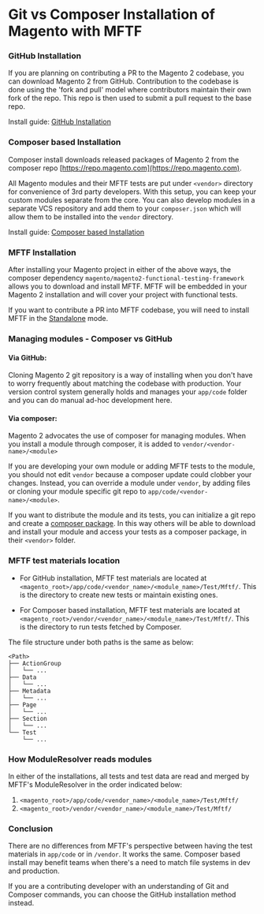 # Git vs Composer Installation of Magento with MFTF


### GitHub Installation

If you are planning on contributing a PR to the Magento 2 codebase, you can download Magento 2 from GitHub. Contribution to the codebase is done using the 'fork and pull' model where contributors maintain their own fork of the repo. This repo is then used to submit a pull request to the base repo.

Install guide: [GitHub Installation](https://devdocs.magento.com/guides/v2.3/install-gde/prereq/dev_install.html)


### Composer based Installation

Composer install downloads released packages of Magento 2 from the composer repo [https://repo.magento.com](https://repo.magento.com).

All Magento modules and their MFTF tests are put under `<vendor>` directory for convenience of 3rd party developers. With this setup, you can keep your custom modules separate from the core. You can also develop modules in a separate VCS repository and add them to your `composer.json` which will allow them to be installed into the `vendor` directory.

Install guide: [Composer based Installation](https://devdocs.magento.com/guides/v2.3/install-gde/composer.html)


### MFTF Installation

After installing your Magento project in either of the above ways, the composer dependency `magento/magento2-functional-testing-framework` allows you to download and install MFTF. MFTF will be embedded in your Magento 2 installation and will cover your project with functional tests.  

If you want to contribute a PR into MFTF codebase, you will need to install MFTF in the [Standalone] mode.


### Managing modules - Composer vs GitHub

#### Via GitHub:

Cloning Magento 2 git repository is a way of installing when you don't have to worry frequently about matching the codebase with production. Your version control system generally holds and manages your `app/code` folder and you can do manual ad-hoc development here.

#### Via composer:

Magento 2 advocates the use of composer for managing modules. When you install a module through composer, it is added to `vendor/<vendor-name>/<module>`

If you are developing your own module or adding MFTF tests to the module, you should not edit `vendor` because a composer update could clobber your changes. Instead, you can override a module under `vendor`, by adding files or cloning your module specific git repo to `app/code/<vendor-name>/<module>`.

If you want to distribute the module and its tests, you can initialize a git repo and create a [composer package](https://devdocs.magento.com/guides/v2.3/extension-dev-guide/package/package_module.html). In this way others will be able to download and install your module and access your tests as a composer package, in their `<vendor>` folder.


### MFTF test materials location

- For GitHub installation, MFTF test materials are located at `<magento_root>/app/code/<vendor_name>/<module_name>/Test/Mftf/`. This is the directory to create new tests or maintain existing ones.

- For Composer based installation, MFTF test materials are located at `<magento_root>/vendor/<vendor_name>/<module_name>/Test/Mftf/`. This is the directory to run tests fetched by Composer.

The file structure under both paths is the same as below:

```tree
<Path>
├── ActionGroup
│   └── ...
├── Data
│   └── ...
├── Metadata
│   └── ...
├── Page
│   └── ...
├── Section
│   └── ...
└── Test
    └── ...
```


### How ModuleResolver reads modules

In either of the installations, all tests and test data are read and merged by MFTF's ModuleResolver in the order indicated below:

1. `<magento_root>/app/code/<vendor_name>/<module_name>/Test/Mftf/`
2. `<magento_root>/vendor/<vendor_name>/<module_name>/Test/Mftf/`


### Conclusion

There are no differences from MFTF's perspective between having the test materials in `app/code` or in `/vendor`. It works the same. Composer based install may benefit teams when there's a need to match file systems in dev and production.

If you are a contributing developer with an understanding of Git and Composer commands, you can choose the GitHub installation method instead.


<!-- Link definitions -->

[Standalone]: ../getting-started.html#set-up-a-standalone-mftf
